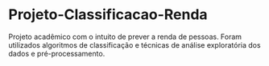 # Projeto-Classificacao-Renda
Projeto acadêmico com o intuito de prever a renda de pessoas. Foram utilizados algoritmos de classificação e técnicas de análise exploratória dos dados e pré-processamento.
